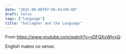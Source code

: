 ```yaml
---
date: "2015-08-06T07:06:41+00:00"
draft: false
tags: ["language"]
title: "Gallagher and the Language"
---
```

From https://www.youtube.com/watch?v=yDFQXxWIyvQ:

English makes no sense.
